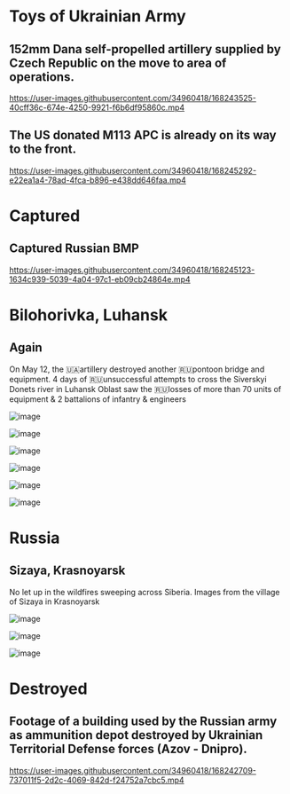 # Toys of Ukrainian Army

## 152mm Dana self-propelled artillery supplied by Czech Republic on the move to area of operations.

https://user-images.githubusercontent.com/34960418/168243525-40cff36c-674e-4250-9921-f6b6df95860c.mp4


## The US donated M113 APC is already on its way to the front.

https://user-images.githubusercontent.com/34960418/168245292-e22ea1a4-78ad-4fca-b896-e438dd646faa.mp4


# Captured

## Captured Russian BMP

https://user-images.githubusercontent.com/34960418/168245123-1634c939-5039-4a04-97c1-eb09cb24864e.mp4


# Bilohorivka, Luhansk

## Again

On May 12, the 🇺🇦artillery destroyed another 🇷🇺pontoon bridge and equipment. 4 days of 🇷🇺unsuccessful attempts to cross the Siverskyi Donets river in Luhansk Oblast saw the 🇷🇺losses of more than 70 units of equipment & 2 battalions of infantry & engineers

![image](https://user-images.githubusercontent.com/34960418/168246414-256f4c58-a646-4e36-be77-dbbd7e272f0e.png)

![image](https://user-images.githubusercontent.com/34960418/168246745-6128deda-ab34-4a67-bb5a-e05a58be852c.png)

![image](https://user-images.githubusercontent.com/34960418/168246771-0503f317-723f-470c-9517-6ea2ba96be24.png)

![image](https://user-images.githubusercontent.com/34960418/168246428-e15d579b-5d46-4c8d-86fd-e569dfd5c98b.png)

![image](https://user-images.githubusercontent.com/34960418/168246443-42b4a549-476d-4851-800f-15b3af9eefe2.png)

![image](https://user-images.githubusercontent.com/34960418/168246456-4cdb0ee6-88a9-436e-822a-d1145246b535.png)



# Russia

## Sizaya, Krasnoyarsk

No let up in the wildfires sweeping across Siberia. Images from the village of Sizaya in Krasnoyarsk

![image](https://user-images.githubusercontent.com/34960418/168242392-e6d62677-84c4-4a4f-bf19-d045db5e8e1a.png)

![image](https://user-images.githubusercontent.com/34960418/168242405-00a45e17-1978-4a13-a279-e843d480389f.png)

![image](https://user-images.githubusercontent.com/34960418/168242422-cbb7fcbf-ba06-414d-bb66-dc8e3b62104c.png)


# Destroyed

## Footage of a building used by the Russian army as ammunition depot destroyed by Ukrainian Territorial Defense forces (Azov - Dnipro).

https://user-images.githubusercontent.com/34960418/168242709-737011f5-2d2c-4069-842d-f24752a7cbc5.mp4

